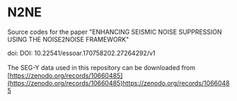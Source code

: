 # N2NE
Source codes for the paper "ENHANCING SEISMIC NOISE SUPPRESSION USING THE NOISE2NOISE FRAMEWORK"

doi: DOI: 10.22541/essoar.170758202.27264292/v1

The SEG-Y data used in this repository can be downloaded from　[https://zenodo.org/records/10660485](https://zenodo.org/records/10660485)https://zenodo.org/records/10660485
